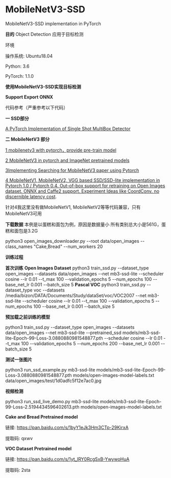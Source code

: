 # MobileNetV3-SSD
MobileNetV3-SSD implementation in PyTorch 

**目的**
Object Detection 
应用于目标检测

环境 

操作系统: Ubuntu18.04

Python: 3.6

PyTorch: 1.1.0


**使用MobileNetV3-SSD实现目标检测**

**Support Export ONNX**

代码参考（严重参考以下代码）


**一 SSD部分**


[A PyTorch Implementation of Single Shot MultiBox Detector ](https://github.com/amdegroot/ssd.pytorch)

**二 MobileNetV3 部分**



[1 mobilenetv3 with pytorch，provide pre-train model](https://github.com/xiaolai-sqlai/mobilenetv3) 


[2 MobileNetV3 in pytorch and ImageNet pretrained models ](https://github.com/kuan-wang/pytorch-mobilenet-v3)


[3Implementing Searching for MobileNetV3 paper using Pytorch ](https://github.com/leaderj1001/MobileNetV3-Pytorch)


[4 MobileNetV1, MobileNetV2, VGG based SSD/SSD-lite implementation in Pytorch 1.0 / Pytorch 0.4. Out-of-box support for retraining on Open Images dataset. ONNX and Caffe2 support. Experiment Ideas like CoordConv. 
no discernible latency cost](https://github.com/qfgaohao/pytorch-ssd).


针对4我这里没有做MobileNetV1, MobileNetV2等等代码兼容，只有MobileNetV3可用

**下载数据**
本例是以蛋糕和面包为例，原因是数据量小
所有类别总大小是561G，蛋糕和面包是3.2G

python3 open_images_downloader.py --root data/open_images --class_names "Cake,Bread" --num_workers 20


**训练过程**

**首次训练**
**Open Images Dataset**
python3 train_ssd.py --dataset_type open_images --datasets data/open_images --net mb3-ssd-lite  --scheduler cosine --lr 0.01 --t_max 100 --validation_epochs 5 --num_epochs 100 --base_net_lr 0.001  --batch_size 5
**Pascal VOC**
python3 train_ssd.py --dataset_type voc --datasets /media/bizon/DATA/Documents/Study/dataSet/voc/VOC2007 --net mb3-ssd-lite  --scheduler cosine --lr 0.01 --t_max 100 --validation_epochs 5 --num_epochs 100 --base_net_lr 0.001  --batch_size 5



**预加载之前训练的模型**

python3 train_ssd.py --dataset_type open_images --datasets data/open_images --net mb3-ssd-lite --pretrained_ssd models/mb3-ssd-lite-Epoch-99-Loss-3.0880880981548877.pth  --scheduler cosine --lr 0.01 --t_max 100 --validation_epochs 5 --num_epochs 200 --base_net_lr 0.001  --batch_size 5



**测试一张图片**

python3 run_ssd_example.py mb3-ssd-lite models/mb3-ssd-lite-Epoch-99-Loss-3.0880880981548877.pth models/open-images-model-labels.txt data/open_images/test/1d0adfc5f12e7ac0.jpg

**视频检测**

python3 run_ssd_live_demo.py mb3-ssd-lite models/mb3-ssd-lite-Epoch-99-Loss-2.5194434596402613.pth models/open-images-model-labels.txt


**Cake and Bread Pretrained model**


链接: https://pan.baidu.com/s/1byY1eJk3Hm3CTp-29KirxA 

提取码: qxwv 

**VOC Dataset Pretrained model**

链接: https://pan.baidu.com/s/1yt_IRY0RcgSxB-YwywoHuA 

提取码: 2sta 
